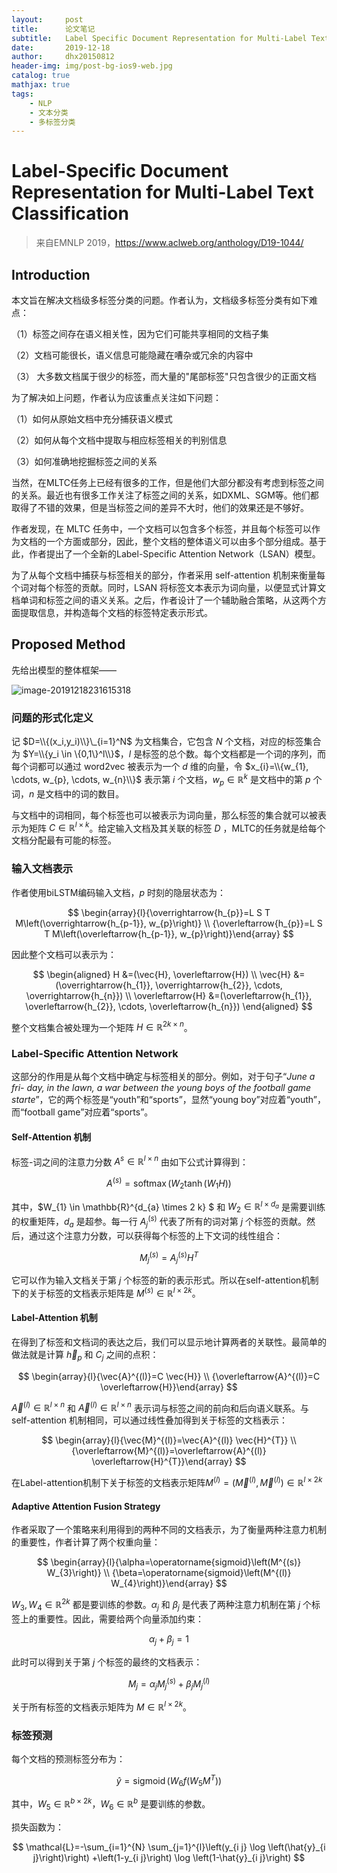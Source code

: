 ```yaml
---
layout:     post
title:      论文笔记
subtitle:   Label Specific Document Representation for Multi-Label Text Classification
date:       2019-12-18
author:     dhx20150812
header-img: img/post-bg-ios9-web.jpg
catalog: true
mathjax: true
tags:
    - NLP
    - 文本分类
    - 多标签分类
---
```


# Label-Specific Document Representation for Multi-Label Text Classification

>   来自EMNLP 2019，https://www.aclweb.org/anthology/D19-1044/

## Introduction

本文旨在解决文档级多标签分类的问题。作者认为，文档级多标签分类有如下难点：

（1）标签之间存在语义相关性，因为它们可能共享相同的文档子集

（2）文档可能很长，语义信息可能隐藏在嘈杂或冗余的内容中

（3） 大多数文档属于很少的标签，而大量的"尾部标签"只包含很少的正面文档

为了解决如上问题，作者认为应该重点关注如下问题：

（1）如何从原始文档中充分捕获语义模式

（2）如何从每个文档中提取与相应标签相关的判别信息

（3）如何准确地挖掘标签之间的关系

当然，在MLTC任务上已经有很多的工作，但是他们大部分都没有考虑到标签之间的关系。最近也有很多工作关注了标签之间的关系，如DXML、SGM等。他们都取得了不错的效果，但是当标签之间的差异不大时，他们的效果还是不够好。

作者发现，在 MLTC 任务中，一个文档可以包含多个标签，并且每个标签可以作为文档的一个方面或部分，因此，整个文档的整体语义可以由多个部分组成。基于此，作者提出了一个全新的Label-Specific Attention Network（LSAN）模型。

为了从每个文档中捕获与标签相关的部分，作者采用 self-attention 机制来衡量每个词对每个标签的贡献。同时，LSAN 将标签文本表示为词向量，以便显式计算文档单词和标签之间的语义关系。之后，作者设计了一个辅助融合策略，从这两个方面提取信息，并构造每个文档的标签特定表示形式。

## Proposed Method

先给出模型的整体框架——

![image-20191218231615318](https://note.youdao.com/yws/api/personal/file/WEB4358d479ed563e2aac154362ed5156f1?method=download&shareKey=dc63a9310158f42bafa02750a9d80c34)

### 问题的形式化定义

记 $D=\\{(x_i,y_i)\\}\_{i=1}^N$ 为文档集合，它包含 $N$ 个文档，对应的标签集合为 $Y=\\{y_i \in \{0,1\}^l\\}$，$l$ 是标签的总个数。每个文档都是一个词的序列，而每个词都可以通过 word2vec 被表示为一个  $d$ 维的向量，令 $x_{i}=\\{w_{1}, \cdots, w_{p}, \cdots, w_{n}\\}$ 表示第 $i$ 个文档，$w_p \in \mathbb{R}^k$ 是文档中的第 $p$ 个词，$n$ 是文档中的词的数目。

与文档中的词相同，每个标签也可以被表示为词向量，那么标签的集合就可以被表示为矩阵 $C \in \mathbb{R}^{l \times k}$。给定输入文档及其关联的标签 $D$ ，MLTC的任务就是给每个文档分配最有可能的标签。

### 输入文档表示

作者使用biLSTM编码输入文档，$p$ 时刻的隐层状态为：

$$
\begin{array}{l}{\overrightarrow{h_{p}}=L S T M\left(\overrightarrow{h_{p-1}}, w_{p}\right)} \\ {\overleftarrow{h_{p}}=L S T M\left(\overleftarrow{h_{p-1}}, w_{p}\right)}\end{array}
$$

因此整个文档可以表示为：

$$
\begin{aligned} H &=(\vec{H}, \overleftarrow{H}) \\ \vec{H} &=(\overrightarrow{h_{1}}, \overrightarrow{h_{2}}, \cdots, \overrightarrow{h_{n}}) \\ \overleftarrow{H} &=(\overleftarrow{h_{1}}, \overleftarrow{h_{2}}, \cdots, \overleftarrow{h_{n}}) \end{aligned}
$$

整个文档集合被处理为一个矩阵 $H \in \mathbb{R}^{2k \times n}$。

### Label-Specific Attention Network

这部分的作用是从每个文档中确定与标签相关的部分。例如，对于句子“*June a fri- day, in the lawn, a war between the young boys of the football game starte*”，它的两个标签是“youth”和“sports”，显然“young boy”对应着“youth”，而“football game”对应着“sports”。
#### Self-Attention 机制

标签-词之间的注意力分数 $A^s \in \mathbb{R}^{l \times n}$ 由如下公式计算得到：

$$
A^{(s)}=\operatorname{softmax}\left(W_{2} \tanh \left(W_{1} H\right)\right)
$$

其中，$W_{1} \in \mathbb{R}^{d_{a} \times 2 k} $ 和 $W_{2} \in \mathbb{R}^{l \times d_{a}}$ 是需要训练的权重矩阵，$d_a$ 是超参。每一行 $A_j^{(s)}$ 代表了所有的词对第 $j$ 个标签的贡献。然后，通过这个注意力分数，可以获得每个标签的上下文词的线性组合：

$$
M_{j}^{(s)}=A_{j}^{(s)} H^{T}
$$

它可以作为输入文档关于第 $j$ 个标签的新的表示形式。所以在self-attention机制下的关于标签的文档表示矩阵是 $M^{(s)} \in \mathbb{R}^{l \times 2k}$。

#### Label-Attention 机制

在得到了标签和文档词的表达之后，我们可以显示地计算两者的关联性。最简单的做法就是计算 $\vec{h}_{p}$ 和 $C_j$ 之间的点积：

$$
\begin{array}{l}{\vec{A}^{(l)}=C \vec{H}} \\ {\overleftarrow{A}^{(l)}=C \overleftarrow{H}}\end{array}
$$

$\overrightarrow{A}^{(l)} \in \mathbb{R}^{l \times n}$ 和 $\overleftarrow{A}^{(l)} \in \mathbb{R}^{l \times n}$ 表示词与标签之间的前向和后向语义联系。与self-attention 机制相同，可以通过线性叠加得到关于标签的文档表示：

$$
\begin{array}{l}{\vec{M}^{(l)}=\vec{A}^{(l)} \vec{H}^{T}} \\ {\overleftarrow{M}^{(l)}=\overleftarrow{A}^{(l)} \overleftarrow{H}^{T}}\end{array}
$$

在Label-attention机制下关于标签的文档表示矩阵$M^{(l)}=\left(\vec{M}^{(l)}, \overleftarrow{M}^{(l)}\right) \in \mathbb{R}^{l \times 2 k}$

#### Adaptive Attention Fusion Strategy

作者采取了一个策略来利用得到的两种不同的文档表示，为了衡量两种注意力机制的重要性，作者计算了两个权重向量：

$$
\begin{array}{l}{\alpha=\operatorname{sigmoid}\left(M^{(s)} W_{3}\right)} \\ {\beta=\operatorname{sigmoid}\left(M^{(l)} W_{4}\right)}\end{array}
$$

$W_{3}, W_{4} \in \mathbb{R}^{2 k}$ 都是要训练的参数。$\alpha_j$ 和 $\beta_j$ 是代表了两种注意力机制在第 $j$ 个标签上的重要性。因此，需要给两个向量添加约束：

$$
\alpha_j + \beta_j = 1
$$

此时可以得到关于第 $j$ 个标签的最终的文档表示：

$$
M_{j} =\alpha_{j} M_{j}^{(s)}+\beta_{j} M_{j}^{(l)}
$$

关于所有标签的文档表示矩阵为 $M \in \mathbb{R}^{l \times 2k}$。

### 标签预测

每个文档的预测标签分布为：

$$
\hat{y}=\operatorname{sigmoid}\left(W_{6} f\left(W_{5} M^{T}\right)\right)
$$

其中，$W_{5} \in \mathbb{R}^{b \times 2 k}$，$W_{6} \in \mathbb{R}^{b}$ 是要训练的参数。

损失函数为：

$$
\mathcal{L}=-\sum_{i=1}^{N} \sum_{j=1}^{l}\left(y_{i j} \log \left(\hat{y}_{i j}\right)\right) +\left(1-y_{i j}\right) \log \left(1-\hat{y}_{i j}\right)
$$

